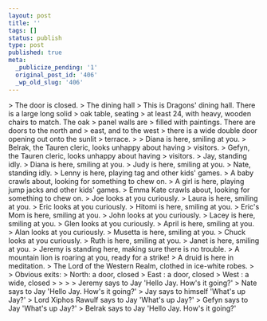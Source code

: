 ```yaml
---
layout: post
title: ''
tags: []
status: publish
type: post
published: true
meta:
  _publicize_pending: '1'
  original_post_id: '406'
  _wp_old_slug: '406'
---
```

&gt; The door is closed.
&gt; The dining hall
&gt; This is Dragons' dining hall. There is a large long solid
&gt; oak table, seating
&gt; at least 24, with heavy, wooden chairs to match. The oak
&gt; panel walls are
&gt; filled with paintings. There are doors to the north and
&gt; east, and to the west
&gt; there is a wide double door opening out onto the sunlit
&gt; terrace.
&gt;
&gt; Diana is here, smiling at you.
&gt; Belrak, the Tauren cleric, looks unhappy about having
&gt; visitors.
&gt; Gefyn, the Tauren cleric, looks unhappy about having
&gt; visitors.
&gt; Jay, standing idly.
&gt; Diana is here, smiling at you.
&gt; Judy is here, smiling at you.
&gt; Nate, standing idly.
&gt; Lenny is here, playing tag and other kids' games.
&gt; A baby crawls about, looking for something to chew on.
&gt; A girl is here, playing jump jacks and other kids' games.
&gt; Emma Kate crawls about, looking for something to chew on.
&gt; Joe looks at you curiously.
&gt; Laura is here, smiling at you.
&gt; Eric looks at you curiously.
&gt; Hitomi is here, smiling at you.
&gt; Eric's Mom is here, smiling at you.
&gt; John looks at you curiously.
&gt; Lacey is here, smiling at you.
&gt; Glen looks at you curiously.
&gt; April is here, smiling at you.
&gt; Alan looks at you curiously.
&gt; Musetta is here, smiling at you.
&gt; Chuck looks at you curiously.
&gt; Ruth is here, smiling at you.
&gt; Janet is here, smiling at you.
&gt; Jeremy is standing here, making sure there is no trouble.
&gt; A mountain lion is roaring at you, ready for a strike!
&gt; A druid is here in meditation.
&gt; The Lord of the Western Realm, clothed in ice-white robes.
&gt;
&gt; Obvious exits:
&gt; North: a door, closed
&gt; East : a door, closed
&gt; West : a wide, closed
&gt;
&gt;
&gt; 
&gt; Jeremy says to Jay 'Hello Jay. How's it going?'
&gt; Nate says to Jay 'Hello Jay. How's it going?'
&gt; Jay says to himself 'What's up Jay?'
&gt; Lord Xiphos Rawulf says to Jay 'What's up Jay?'
&gt; Gefyn says to Jay 'What's up Jay?'
&gt; Belrak says to Jay 'Hello Jay. How's it going?'
